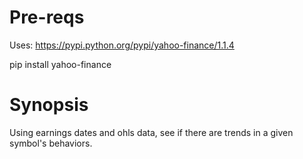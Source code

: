 # Pre-reqs
Uses: https://pypi.python.org/pypi/yahoo-finance/1.1.4

pip install yahoo-finance

# Synopsis
Using earnings dates and ohls data, see if there are trends in a given symbol's behaviors.

